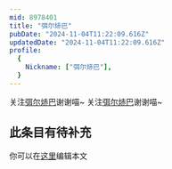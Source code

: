 ```yaml
---
mid: 8978401
title: "弭尔焃巴"
pubDate: "2024-11-04T11:22:09.616Z"
updatedDate: "2024-11-04T11:22:09.616Z"
profile:
  {
    Nickname: ["弭尔焃巴"],
  }
---
```


关注[弭尔焃巴](https://space.bilibili.com/8978401)谢谢喵~ 关注[弭尔焃巴](https://space.bilibili.com/8978401)谢谢喵~

## 此条目有待补充
你可以在[这里](https://github.com/Yuhanawa/VTuber.ICU-Content/edit/master/v/弭尔焃巴/index.md)编辑本文
